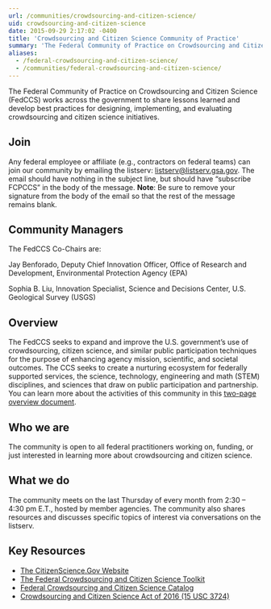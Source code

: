 ```yaml
---
url: /communities/crowdsourcing-and-citizen-science/
uid: crowdsourcing-and-citizen-science
date: 2015-09-29 2:17:02 -0400
title: 'Crowdsourcing and Citizen Science Community of Practice'
summary: 'The Federal Community of Practice on Crowdsourcing and Citizen Science (FedCCS) works across the government to share lessons learned and develop best practices for designing, implementing, and evaluating crowdsourcing and citizen science initiatives.'
aliases:
  - /federal-crowdsourcing-and-citizen-science/
  - /communities/federal-crowdsourcing-and-citizen-science/
---
```


The Federal Community of Practice on Crowdsourcing and Citizen Science (FedCCS) works across the government to share lessons learned and develop best practices for designing, implementing, and evaluating crowdsourcing and citizen science initiatives.

## Join

Any federal employee or affiliate (e.g., contractors on federal teams) can join our community by emailing the listserv: [listserv@listserv.gsa.gov](mailto:listserv@listserv.gsa.gov?subject=&amp;body=subscribe%20FCPCCS). The email should have nothing in the subject line, but should have “subscribe FCPCCS” in the body of the message. **Note**: Be sure to remove your signature from the body of the email so that the rest of the message remains blank.

## Community Managers 

The FedCCS Co-Chairs are:

Jay Benforado, Deputy Chief Innovation Officer, Office of Research and Development, Environmental Protection Agency (EPA)

Sophia B. Liu, Innovation Specialist, Science and Decisions Center, U.S. Geological Survey  (USGS)

## Overview 

The FedCCS seeks to expand and improve the U.S. government’s use of crowdsourcing, citizen science, and similar public participation techniques for the purpose of enhancing agency mission, scientific, and societal outcomes. The CCS seeks to create a nurturing ecosystem for federally supported services, the science, technology, engineering and math (STEM) disciplines, and sciences that draw on public participation and partnership. You can learn more about the activities of this community in this [two-page overview document](https://digital.gov/pdf/FedCCS.pdf).

## Who we are 

The community is open to all federal practitioners working on, funding, or just interested in learning more about crowdsourcing and citizen science.

## What we do 

The community meets on the last Thursday of every month from 2:30 – 4:30 pm E.T., hosted by member agencies. The community also shares resources and discusses specific topics of interest via conversations on the listserv.

## Key Resources

*   [The CitizenScience.Gov Website](https://www.citizenscience.gov/)
*   [The Federal Crowdsourcing and Citizen Science Toolkit](https://www.citizenscience.gov/toolkit/)
*   [Federal Crowdsourcing and Citizen Science Catalog](https://www.citizenscience.gov/catalog/)
*   [Crowdsourcing and Citizen Science Act of 2016 (15 USC 3724)](http://uscode.house.gov/view.xhtml?req=granuleid:USC-prelim-title15-section3724&num=0&edition=prelim) 
